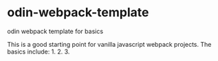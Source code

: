 # odin-webpack-template
odin webpack template for basics

This is a good starting point for vanilla javascript webpack projects.
The basics include:
1. 
2. 
3. 
